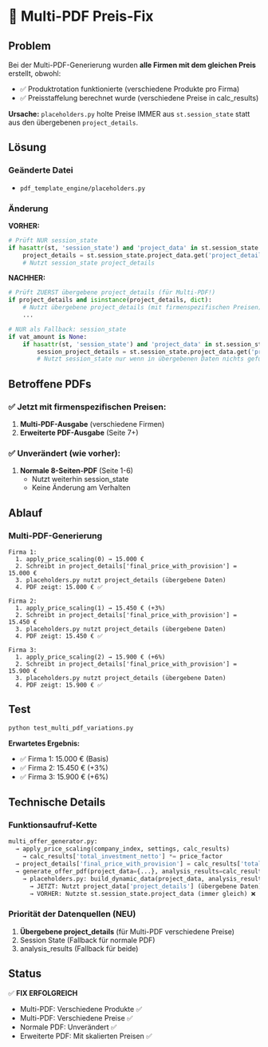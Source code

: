 # 🔧 Multi-PDF Preis-Fix

## Problem
Bei der Multi-PDF-Generierung wurden **alle Firmen mit dem gleichen Preis** erstellt, obwohl:
- ✅ Produktrotation funktionierte (verschiedene Produkte pro Firma)
- ✅ Preisstaffelung berechnet wurde (verschiedene Preise in calc_results)

**Ursache:** `placeholders.py` holte Preise IMMER aus `st.session_state` statt aus den übergebenen `project_details`.

## Lösung

### Geänderte Datei
- `pdf_template_engine/placeholders.py`

### Änderung
**VORHER:**
```python
# Prüft NUR session_state
if hasattr(st, 'session_state') and 'project_data' in st.session_state:
    project_details = st.session_state.project_data.get('project_details', {})
    # Nutzt session_state project_details
```

**NACHHER:**
```python
# Prüft ZUERST übergebene project_details (für Multi-PDF!)
if project_details and isinstance(project_details, dict):
    # Nutzt übergebene project_details (mit firmenspezifischen Preisen)
    ...

# NUR als Fallback: session_state
if vat_amount is None:
    if hasattr(st, 'session_state') and 'project_data' in st.session_state:
        session_project_details = st.session_state.project_data.get('project_details', {})
        # Nutzt session_state nur wenn in übergebenen Daten nichts gefunden
```

## Betroffene PDFs

### ✅ Jetzt mit firmenspezifischen Preisen:
1. **Multi-PDF-Ausgabe** (verschiedene Firmen)
2. **Erweiterte PDF-Ausgabe** (Seite 7+)

### ✅ Unverändert (wie vorher):
1. **Normale 8-Seiten-PDF** (Seite 1-6)
   - Nutzt weiterhin session_state
   - Keine Änderung am Verhalten

## Ablauf

### Multi-PDF-Generierung

```
Firma 1:
  1. apply_price_scaling(0) → 15.000 €
  2. Schreibt in project_details['final_price_with_provision'] = 15.000 €
  3. placeholders.py nutzt project_details (übergebene Daten)
  4. PDF zeigt: 15.000 € ✅

Firma 2:
  1. apply_price_scaling(1) → 15.450 € (+3%)
  2. Schreibt in project_details['final_price_with_provision'] = 15.450 €
  3. placeholders.py nutzt project_details (übergebene Daten)
  4. PDF zeigt: 15.450 € ✅

Firma 3:
  1. apply_price_scaling(2) → 15.900 € (+6%)
  2. Schreibt in project_details['final_price_with_provision'] = 15.900 €
  3. placeholders.py nutzt project_details (übergebene Daten)
  4. PDF zeigt: 15.900 € ✅
```

## Test

```bash
python test_multi_pdf_variations.py
```

**Erwartetes Ergebnis:**
- ✅ Firma 1: 15.000 € (Basis)
- ✅ Firma 2: 15.450 € (+3%)
- ✅ Firma 3: 15.900 € (+6%)

## Technische Details

### Funktionsaufruf-Kette

```python
multi_offer_generator.py:
  → apply_price_scaling(company_index, settings, calc_results)
    → calc_results['total_investment_netto'] *= price_factor
  → project_details['final_price_with_provision'] = calc_results['total_investment_netto']
  → generate_offer_pdf(project_data={...}, analysis_results=calc_results, ...)
    → placeholders.py: build_dynamic_data(project_data, analysis_results, ...)
      → JETZT: Nutzt project_data['project_details'] (übergebene Daten) ✅
      → VORHER: Nutzte st.session_state.project_data (immer gleich) ❌
```

### Priorität der Datenquellen (NEU)

1. **Übergebene project_details** (für Multi-PDF verschiedene Preise)
2. Session State (Fallback für normale PDF)
3. analysis_results (Fallback für beide)

## Status

✅ **FIX ERFOLGREICH**

- Multi-PDF: Verschiedene Produkte ✅
- Multi-PDF: Verschiedene Preise ✅
- Normale PDF: Unverändert ✅
- Erweiterte PDF: Mit skalierten Preisen ✅
